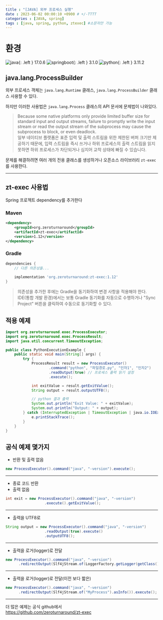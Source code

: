 ```yaml
---
title : "[JAVA] 외부 프로세스 실행"
date : 2023-06-02 00:00:10 +0900 # +/-TTTT
categories : [JAVA, spring]
tags : [java, spring, python, ztexec] #소문자만 가능
---
```


# 환경

 
![java](https://camo.githubusercontent.com/96aee41421e9318ad74926ac720e47710049bb5e31a10c8bb886d5d48c69ec64/68747470733a2f2f696d672e736869656c64732e696f2f62616467652f4a6176612d626c75653f7374796c653d666c6174266c6f676f3d4a617661266c6f676f436f6c6f723d7768697465){: .left } 17.0.6
![springboot](https://camo.githubusercontent.com/665ba1b266ac6811f1c3b1fccb1c2a7befbec2470f7d1210aab7828638fe86c3/68747470733a2f2f696d672e736869656c64732e696f2f62616467652f537072696e67626f6f742d677265656e3f7374796c653d666c6174266c6f676f3d537072696e67626f6f74266c6f676f436f6c6f723d7768697465){: .left } 3.1.0
![python](https://camo.githubusercontent.com/b373ceed80f1224c4d700cfb00cd2125671af5b964a77ddb074dbf76a80b9943/68747470733a2f2f696d672e736869656c64732e696f2f62616467652f507974686f6e2d626c75653f7374796c653d666c6174266c6f676f3d707974686f6e266c6f676f436f6c6f723d7768697465){: .left } 3.11.2


## java.lang.ProcessBuilder

외부 프로세스 객체는 `java.lang.Runtime` 클래스, `java.lang.ProcessBuilder` 클래스 사용할 수 있다.

하지만 이러한 사용법은 `java.lang.Process` 클래스의 API 문서에 문제법이 나와있다.

>Because some native platforms only provide limited buffer size for standard input and output streams, failure to promptly write the input stream or read the output stream of the subprocess may cause the subprocess to block, or even deadlock. <br>
일부 네이티브 플랫폼은 표준 입력 및 출력 스트림을 위한 제한된 버퍼 크기만 제공하기 때문에, 입력 스트림을 즉시 쓰거나 하위 프로세스의 출력 스트림을 읽지 못하면 하위 프로세스가 차단되거나 심지어 교착 상태에 빠질 수 있습니다.

문제를 해결하려면 여러 개의 전용 클래스를 생성하거나 오픈소스 라이브러리 `zt-exec`를 사용한다.

---

## zt-exec 사용법

Spring 프로젝트 dependency를 추가한다

### Maven

```pom.xml
<dependency>
    <groupId>org.zeroturnaround</groupId>
    <artifactId>zt-exec</artifactId>
    <version>1.12</version>
</dependency>
```

### Gradle

```build.gradle
dependencies {
    // 다른 의존성들...
    
    implementation 'org.zeroturnaround:zt-exec:1.12'
}
```

> 의존성을 추가한 후에는 Gradle을 동기화하여 변경 사항을 적용해야 한다. IDE(통합 개발 환경)에서는 보통 Gradle 동기화를 자동으로 수행하거나 "Sync Project" 버튼을 클릭하여 수동으로 동기화할 수 있다.


## 적용 예제

```java
import org.zeroturnaround.exec.ProcessExecutor;
import org.zeroturnaround.exec.ProcessResult;
import java.util.concurrent.TimeoutException;

public class PythonExecutionExample {
    public static void main(String[] args) {
        try {
            ProcessResult result = new ProcessExecutor()
                    .command("python", "파일경로.py", "인자1", "인자2")
                    .readOutput(true) // 프로세스 출력 읽기 설정
                    .execute();

            int exitValue = result.getExitValue();
            String output = result.outputUTF8();

            // python 결과 출력
            System.out.println("Exit Value: " + exitValue);
            System.out.println("Output: " + output);
        } catch (InterruptedException | TimeoutException | java.io.IOException e) {
            e.printStackTrace();
        }
    }
}
```


## 공식 예제 몇가지


* 반환 및 출력 없음

```java
new ProcessExecutor().command("java", "-version").execute();
```

<hr/>

* 종료 코드 반환
* 출력 없음

```java
int exit = new ProcessExecutor().command("java", "-version")
                  .execute().getExitValue();
```

<hr/>

* 출력을 UTF8로

```java
String output = new ProcessExecutor().command("java", "-version")
                  .readOutput(true).execute()
                  .outputUTF8();    
```

<hr/>

* 출력을 로거(logger)로 전달

```java
new ProcessExecutor().command("java", "-version")
      .redirectOutput(Slf4jStream.of(LoggerFactory.getLogger(getClass().getName() + ".MyProcess")).asInfo()).execute();
```

<hr/>

* 출력을 로거(logger)로 전달(이전 보다 짧은)

```java
new ProcessExecutor().command("java", "-version")
      .redirectOutput(Slf4jStream.of("MyProcess").asInfo()).execute();
```

<hr/>


더 많은 예제는 공식 github에서  
https://github.com/zeroturnaround/zt-exec

